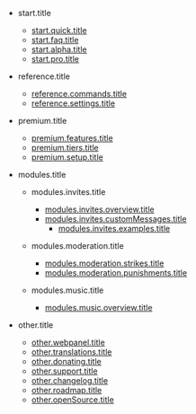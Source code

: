 - start.title

  - [start.quick.title](/pl/getting-started/quick-start.md)
  - [start.faq.title](/pl/getting-started/faq.md)
  - [start.alpha.title](/pl/getting-started/alpha.md)
  - [start.pro.title](/pl/getting-started/pro.md)

- reference.title

  - [reference.commands.title](/pl/reference/commands.md)
  - [reference.settings.title](/pl/reference/settings.md)

- premium.title

  - [premium.features.title](/pl/premium/features.md)
  - [premium.tiers.title](/pl/premium/tiers.md)
  - [premium.setup.title](/pl/premium/setup.md)

- modules.title

  - modules.invites.title

    - [modules.invites.overview.title](/pl/modules/invites/modules.invites.overview.url.md)
    - [modules.invites.customMessages.title](/pl/modules/invites/modules.invites.customMessages.url.md)
      - [modules.invites.examples.title](/pl/modules/invites/examples.md)

  - modules.moderation.title

    - [modules.moderation.strikes.title](/pl/modules/moderation/strikes.md)
    - [modules.moderation.punishments.title](/pl/modules/moderation/punishments.md)

  - modules.music.title

    - [modules.music.overview.title](/pl/modules/music/Overview.md)

- other.title

  - [other.webpanel.title](/pl/other/webpanel.md)
  - [other.translations.title](/pl/other/translations.md)
  - [other.donating.title](/pl/other/donating.md)
  - [other.support.title](/pl/other/support.md)
  - [other.changelog.title](/pl/other/changelog.md)
  - [other.roadmap.title](/pl/other/roadmap.md)
  - [other.openSource.title](/pl/other/open-source.md)

